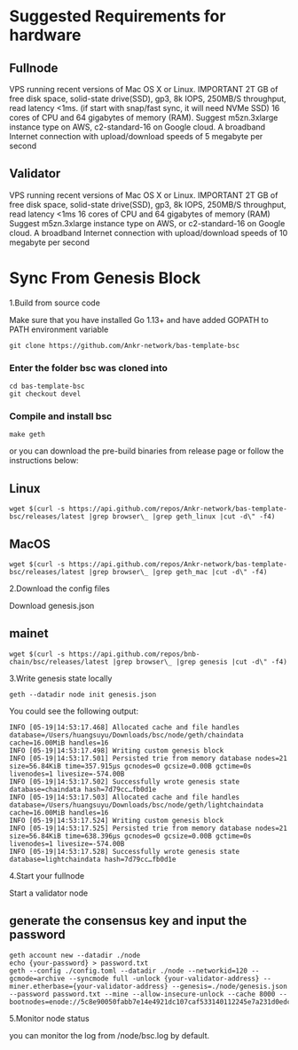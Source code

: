 # Suggested Requirements​ for hardware

## Fullnode​

VPS running recent versions of Mac OS X or Linux.
IMPORTANT 2T GB of free disk space, solid-state drive(SSD), gp3, 8k IOPS, 250MB/S throughput, read latency <1ms. (if start with snap/fast sync, it will need NVMe SSD)
16 cores of CPU and 64 gigabytes of memory (RAM).
Suggest m5zn.3xlarge instance type on AWS, c2-standard-16 on Google cloud.
A broadband Internet connection with upload/download speeds of 5 megabyte per second

## Validator​

VPS running recent versions of Mac OS X or Linux.
IMPORTANT 2T GB of free disk space, solid-state drive(SSD), gp3, 8k IOPS, 250MB/S throughput, read latency <1ms
16 cores of CPU and 64 gigabytes of memory (RAM)
Suggest m5zn.3xlarge instance type on AWS, or c2-standard-16 on Google cloud.
A broadband Internet connection with upload/download speeds of 10 megabyte per second

# Sync From Genesis Block
1.Build from source code

Make sure that you have installed Go 1.13+ and have added GOPATH to PATH environment variable

    git clone https://github.com/Ankr-network/bas-template-bsc

### Enter the folder bsc was cloned into

    cd bas-template-bsc
    git checkout devel

### Compile and install bsc

    make geth
or you can download the pre-build binaries from release page or follow the instructions below:

## Linux

    wget $(curl -s https://api.github.com/repos/Ankr-network/bas-template-bsc/releases/latest |grep browser\_ |grep geth_linux |cut -d\" -f4)

## MacOS

    wget $(curl -s https://api.github.com/repos/Ankr-network/bas-template-bsc/releases/latest |grep browser\_ |grep geth_mac |cut -d\" -f4)

2.Download the config files

Download genesis.json 

## mainet

    wget $(curl -s https://api.github.com/repos/bnb-chain/bsc/releases/latest |grep browser\_ |grep genesis |cut -d\" -f4)


3.Write genesis state locally

    geth --datadir node init genesis.json

You could see the following output:

    INFO [05-19|14:53:17.468] Allocated cache and file handles database=/Users/huangsuyu/Downloads/bsc/node/geth/chaindata cache=16.00MiB handles=16
    INFO [05-19|14:53:17.498] Writing custom genesis block
    INFO [05-19|14:53:17.501] Persisted trie from memory database nodes=21 size=56.84KiB time=357.915µs gcnodes=0 gcsize=0.00B gctime=0s livenodes=1 livesize=-574.00B
    INFO [05-19|14:53:17.502] Successfully wrote genesis state database=chaindata hash=7d79cc…fb0d1e
    INFO [05-19|14:53:17.503] Allocated cache and file handles database=/Users/huangsuyu/Downloads/bsc/node/geth/lightchaindata cache=16.00MiB handles=16
    INFO [05-19|14:53:17.524] Writing custom genesis block
    INFO [05-19|14:53:17.525] Persisted trie from memory database nodes=21 size=56.84KiB time=638.396µs gcnodes=0 gcsize=0.00B gctime=0s livenodes=1 livesize=-574.00B
    INFO [05-19|14:53:17.528] Successfully wrote genesis state database=lightchaindata hash=7d79cc…fb0d1e

4.Start your fullnode

Start a validator node

## generate the consensus key and input the password

    geth account new --datadir ./node
    echo {your-password} > password.txt
    geth --config ./config.toml --datadir ./node --networkid=120 --gcmode=archive --syncmode full -unlock {your-validator-address} --miner.etherbase={your-validator-address} --genesis=./node/genesis.json --password password.txt --mine --allow-insecure-unlock --cache 8000 --bootnodes=enode://5c8e90050fabb7e14e4921dc107caf533140112245e7a231d0edc49861cd779760ad4804e7034952a5cc79422fa9d31c54e9a6141fb4995af7a6bfce7a39140f@bootnode.frozenchain.io



5.Monitor node status

you can monitor the log from /node/bsc.log by default.
